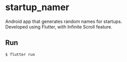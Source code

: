 # startup_namer
Android app that generates random names for startups.  
Developed using Flutter, with Infinite Scroll feature.

## Run  
`$ flutter run`
